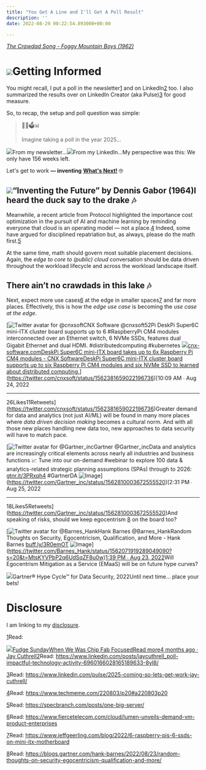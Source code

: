```yaml
---
title: "You Get A Line and I'll Get A Poll Result"
description: ''
date: 2022-08-29 00:22:54.893000+00:00

---
```


*[The Crawdad Song - Foggy Mountain Boys (1962)](https://www.youtube.com/watch?v=4EinAwyQ3Xc)*

[![](https://bucketeer-e05bbc84-baa3-437e-9518-adb32be77984.s3.amazonaws.com/public/images/0d07de08-92b3-483a-91b7-952f4549bc8b_1000x600.png)](https://substackcdn.com/image/fetch/f_auto,q_auto:good,fl_progressive:steep/https%3A%2F%2Fbucketeer-e05bbc84-baa3-437e-9518-adb32be77984.s3.amazonaws.com%2Fpublic%2Fimages%2F0d07de08-92b3-483a-91b7-952f4549bc8b_1000x600.png)Getting Informed
================

You might recall, I put a poll in the newsletter[1](#footnote-1) and on LinkedIn[2](#footnote-2) too. I also summarized the results over on LinkedIn Creator (aka Pulse)[3](#footnote-3) for good measure.

So, to recap, the setup and poll question was simple:


> 🤔🔮🗳📊
> 
> Imagine taking a poll in the year 2025... 
> 
> 

[![](https://bucketeer-e05bbc84-baa3-437e-9518-adb32be77984.s3.amazonaws.com/public/images/da22c680-c6f1-4c7b-9e82-e90fadf770c9_1128x624.png)](https://substackcdn.com/image/fetch/f_auto,q_auto:good,fl_progressive:steep/https%3A%2F%2Fbucketeer-e05bbc84-baa3-437e-9518-adb32be77984.s3.amazonaws.com%2Fpublic%2Fimages%2Fda22c680-c6f1-4c7b-9e82-e90fadf770c9_1128x624.png)From my newsletter…[![](https://bucketeer-e05bbc84-baa3-437e-9518-adb32be77984.s3.amazonaws.com/public/images/fec86c63-35b9-4692-a65c-e3bea09965ad_986x328.png)](https://substackcdn.com/image/fetch/f_auto,q_auto:good,fl_progressive:steep/https%3A%2F%2Fbucketeer-e05bbc84-baa3-437e-9518-adb32be77984.s3.amazonaws.com%2Fpublic%2Fimages%2Ffec86c63-35b9-4692-a65c-e3bea09965ad_986x328.png)From my LinkedIn…My perspective was this: We only have 156 weeks left. 

Let's get to work **— inventing** **[What's Next!](https://www.taos.com/resources/lessons-learned-from-the-ai-trenches/)** 🤓

[![](https://bucketeer-e05bbc84-baa3-437e-9518-adb32be77984.s3.amazonaws.com/public/images/36a8e575-eb8b-4711-b6c8-3fe9a7cf4fb5_1280x720.png)](https://substackcdn.com/image/fetch/f_auto,q_auto:good,fl_progressive:steep/https%3A%2F%2Fbucketeer-e05bbc84-baa3-437e-9518-adb32be77984.s3.amazonaws.com%2Fpublic%2Fimages%2F36a8e575-eb8b-4711-b6c8-3fe9a7cf4fb5_1280x720.png)“Inventing the Future” by Dennis Gabor (1964)I heard the duck say to the drake 🎶
-----------------------------------

Meanwhile, a recent article from Protocol highlighted the importance cost optimization in the pursuit of AI and machine learning by reminding everyone that cloud is an operating model — not a place.[4](#footnote-4) Indeed, some have argued for disciplined repatriation but, as always, please do the math first.[5](#footnote-5)

At the same time, math should govern most suitable placement decisions. Again, the *edge to core to (public) cloud* conversation should be data driven throughout the workload lifecycle and across the workload landscape itself.

There ain’t no crawdads in this lake 🎶
--------------------------------------

Next, expect more use cases[6](#footnote-6) at the edge in smaller spaces[7](#footnote-7) and far more places. Effectively, this is how the *edge use case* is becoming the *use case at the edge*.

[![Twitter avatar for @cnxsoft](https://substackcdn.com/image/twitter_name/w_96/cnxsoft.jpg)CNX Software @cnxsoft52Pi DeskPi Super6C mini-ITX cluster board supports up to 6 #RaspberryPi CM4 modules interconnected over an Ethernet switch, 6 NVMe SSDs, features dual Gigabit Ethernet and dual HDMI. #distributedcomputing #kubernetes
[![](https://bucketeer-e05bbc84-baa3-437e-9518-adb32be77984.s3.amazonaws.com/public/images/9e20fe43-5f49-4f91-b815-058f900d2229_800x397.jpeg)cnx-software.comDeskPi Super6C mini-ITX board takes up to 6x Raspberry Pi CM4 modules - CNX SoftwareDeskPi Super6C mini-ITX cluster board supports up to six Raspberry Pi CM4 modules and six NVMe SSD to learned about distributed computing.](https://www.cnx-software.com/2022/08/24/deskpi-super6c-mini-itx-board-takes-up-to-6x-raspberry-pi-cm4-modules/)](https://twitter.com/cnxsoft/status/1562381659022196736)[10:09 AM ∙ Aug 24, 2022

---

26Likes11Retweets](https://twitter.com/cnxsoft/status/1562381659022196736)Greater demand for data and analytics (not just AI/ML) will be found in many more places where *data driven decision making* becomes a cultural norm. And with all those new places handling new data too, new approaches to data security will have to match pace.

[![Twitter avatar for @Gartner_inc](https://substackcdn.com/image/twitter_name/w_96/Gartner_inc.jpg)Gartner @Gartner\_incData and analytics are increasingly critical elements across nearly all industries and business functions 📈 Tune into our on-demand #webinar to explore 100 data & analytics-related strategic planning assumptions (SPAs) through to 2026: [gtnr.it/3PRxqh4](https://gtnr.it/3PRxqh4) #GartnerDA ![Image](https://pbs.substack.com/media/FbA3arlXkAAagOX.png)](https://twitter.com/Gartner_inc/status/1562810003672555520)[2:31 PM ∙ Aug 25, 2022

---

18Likes5Retweets](https://twitter.com/Gartner_inc/status/1562810003672555520)And speaking of risks, should we keep egocentrism [8](#footnote-8) on the board too? 

[![Twitter avatar for @Barnes_Hank](https://substackcdn.com/image/twitter_name/w_96/Barnes_Hank.jpg)Hank Barnes @Barnes\_HankRandom Thoughts on Security, Egocentricism, Qualification, and More - Hank Barnes [buff.ly/3R0emOT](https://buff.ly/3R0emOT) ![Image](https://pbs.substack.com/media/Fa2YIddXoAEgIXQ.jpg)](https://twitter.com/Barnes_Hank/status/1562071919289049090?s=20&t=MtsKYVPbP2q6UdSqZF8u0w)[1:39 PM ∙ Aug 23, 2022](https://twitter.com/Barnes_Hank/status/1562071919289049090?s=20&t=MtsKYVPbP2q6UdSqZF8u0w)Will Egocentrism Mitigation as a Service (EMaaS) will be on future hype curves?

[![](https://bucketeer-e05bbc84-baa3-437e-9518-adb32be77984.s3.amazonaws.com/public/images/2912ac20-f4a0-44d4-864f-01d5fd5e975a_1170x771.png)](https://substackcdn.com/image/fetch/f_auto,q_auto:good,fl_progressive:steep/https%3A%2F%2Fbucketeer-e05bbc84-baa3-437e-9518-adb32be77984.s3.amazonaws.com%2Fpublic%2Fimages%2F2912ac20-f4a0-44d4-864f-01d5fd5e975a_1170x771.png)Gartner® Hype Cycle™ for Data Security, 2022Until next time… place your bets!


Disclosure
==========

I am linking to my [disclosure](https://jaycuthrell.com/disclosure/?utm_campaign=Fudge%20Sunday&utm_medium=email&utm_source=Revue%20newsletter).

[1](#footnote-anchor-1)Read: 

[![](https://bucketeer-e05bbc84-baa3-437e-9518-adb32be77984.s3.amazonaws.com/public/images/58409c1d-315a-477e-9392-64c82bab22dd_992x992.png)Fudge SundayWhen We Was Chip Fab FocusedRead more4 months ago · Jay Cuthrell](https://sunday.fudge.org/p/when-we-was-chip-fab-focused?utm_source=substack&utm_campaign=post_embed&utm_medium=web)[2](#footnote-anchor-2)Read: <https://www.linkedin.com/posts/jaycuthrell_poll-impactful-technology-activity-6960166028165189633-8yI8/>

[3](#footnote-anchor-3)Read: <https://www.linkedin.com/pulse/2025-coming-so-lets-get-work-jay-cuthrell/>

[4](#footnote-anchor-4)Read: <https://www.techmeme.com/220803/p20#a220803p20>

[5](#footnote-anchor-5)Read: <https://specbranch.com/posts/one-big-server/>

[6](#footnote-anchor-6)Read: <https://www.fiercetelecom.com/cloud/lumen-unveils-demand-vm-product-enterprises>

[7](#footnote-anchor-7)Read: <https://www.jeffgeerling.com/blog/2022/6-raspberry-pis-6-ssds-on-mini-itx-motherboard>

[8](#footnote-anchor-8)Read: <https://blogs.gartner.com/hank-barnes/2022/08/23/random-thoughts-on-security-egocentricism-qualification-and-more/>

